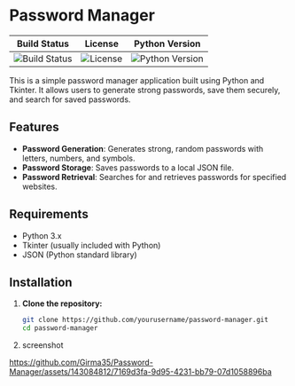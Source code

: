 # Password Manager

| Build Status | License | Python Version |
|--------------|---------|----------------|
| ![Build Status](https://img.shields.io/badge/build-passing-brightgreen) | ![License](https://img.shields.io/badge/license-MIT-blue) | ![Python Version](https://img.shields.io/badge/python-3.x-blue) |

This is a simple password manager application built using Python and Tkinter. It allows users to generate strong passwords, save them securely, and search for saved passwords.

## Features

- **Password Generation**: Generates strong, random passwords with letters, numbers, and symbols.
- **Password Storage**: Saves passwords to a local JSON file.
- **Password Retrieval**: Searches for and retrieves passwords for specified websites.

## Requirements

- Python 3.x
- Tkinter (usually included with Python)
- JSON (Python standard library)

## Installation

1. **Clone the repository:**

   ```sh
   git clone https://github.com/yourusername/password-manager.git
   cd password-manager
2. screenshot
   

https://github.com/Girma35/Password-Manager/assets/143084812/7169d3fa-9d95-4231-bb79-07d1058896ba


   
